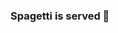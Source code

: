 ### Spagetti is served 👋

<!--
**MarcusJoha/MarcusJoha** is a ✨ _special_ ✨ repository because its `README.md` (this file) appears on your GitHub profile.


![Github Stats](https://github-readme-stats.vercel.app/api?username=MarcusJoha&show_icons=true&theme=dark)


![Top Langs](https://github-readme-stats.vercel.app/api/top-langs/?username=MarcusJoha&theme=tokyonight)



Here are some ideas to get you started:

- 🔭 I’m currently working on ...
- 🌱 I’m currently learning ...
- 👯 I’m looking to collaborate on ...
- 🤔 I’m looking for help with ...
- 💬 Ask me about ...
- 📫 How to reach me: ...
- 😄 Pronouns: ...
- ⚡ Fun fact: ...
-->
